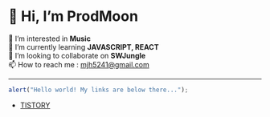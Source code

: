 # 👋 Hi, I’m **ProdMoon**   
👀 I’m interested in **Music**   
🌱 I’m currently learning **JAVASCRIPT, REACT**   
💞️ I’m looking to collaborate on **SWJungle**   
📫 How to reach me : mjh5241@gmail.com   
***
```javascript
alert("Hello world! My links are below there...");
```
- [TISTORY](https://prodyou.tistory.com "ProdYou")

<!---
prodMoon/prodMoon is a ✨ special ✨ repository because its `README.md` (this file) appears on your GitHub profile.
You can click the Preview link to take a look at your changes.
--->
